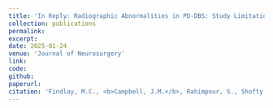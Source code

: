 ```yaml
---
title: 'In Reply: Radiographic Abnormalities in PD-DBS: Study Limitations and Future Research'
collection: publications
permalink:
excerpt:
date: 2025-01-24
venue: 'Journal of Neurosurgery'
link: 
code:
github:
paperurl:
citation: 'Findlay, M.C., <b>Campbell, J.M.</b>, Rahimpour, S., Shofty, B.  <i>Journal of Neurosurgery.</i> 2025.'
---
```

